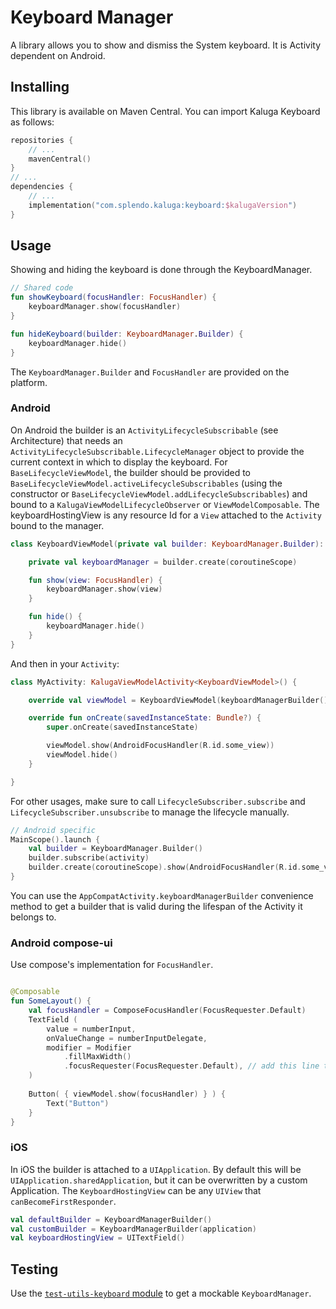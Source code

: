 # Keyboard Manager

A library allows you to show and dismiss the System keyboard.
It is Activity dependent on Android.

## Installing
This library is available on Maven Central. You can import Kaluga Keyboard as follows:

```kotlin
repositories {
    // ...
    mavenCentral()
}
// ...
dependencies {
    // ...
    implementation("com.splendo.kaluga:keyboard:$kalugaVersion")
}
```

## Usage

Showing and hiding the keyboard is done through the KeyboardManager.

```kotlin
// Shared code
fun showKeyboard(focusHandler: FocusHandler) {
    keyboardManager.show(focusHandler)
}

fun hideKeyboard(builder: KeyboardManager.Builder) {
    keyboardManager.hide()
}
```

The `KeyboardManager.Builder` and `FocusHandler` are provided on the platform.

### Android
On Android the builder is an `ActivityLifecycleSubscribable` (see Architecture) that needs an `ActivityLifecycleSubscribable.LifecycleManager` object to provide the current context in which to display the keyboard.
For `BaseLifecycleViewModel`, the builder should be provided to `BaseLifecycleViewModel.activeLifecycleSubscribables` (using the constructor or `BaseLifecycleViewModel.addLifecycleSubscribables`) and bound to a `KalugaViewModelLifecycleObserver` or `ViewModelComposable`.
The keyboardHostingView is any resource Id for a `View` attached to the `Activity` bound to the manager.

```kotlin
class KeyboardViewModel(private val builder: KeyboardManager.Builder): BaseLifecycleViewModel(builder) {

    private val keyboardManager = builder.create(coroutineScope)

    fun show(view: FocusHandler) {
        keyboardManager.show(view)
    }

    fun hide() {
        keyboardManager.hide()
    }
}
```

And then in your `Activity`:

```kotlin
class MyActivity: KalugaViewModelActivity<KeyboardViewModel>() {

    override val viewModel = KeyboardViewModel(keyboardManagerBuilder())

    override fun onCreate(savedInstanceState: Bundle?) {
        super.onCreate(savedInstanceState)

        viewModel.show(AndroidFocusHandler(R.id.some_view))
        viewModel.hide()
    }

}
```

For other usages, make sure to call `LifecycleSubscriber.subscribe` and `LifecycleSubscriber.unsubscribe` to manage the lifecycle manually.

```kotlin
// Android specific
MainScope().launch {
    val builder = KeyboardManager.Builder()
    builder.subscribe(activity)
    builder.create(coroutineScope).show(AndroidFocusHandler(R.id.some_view))
}
```

You can use the `AppCompatActivity.keyboardManagerBuilder` convenience method to get a builder that is valid during the lifespan of the Activity it belongs to.

### Android compose-ui

Use compose's implementation for `FocusHandler`.
```kotlin

@Composable
fun SomeLayout() {
    val focusHandler = ComposeFocusHandler(FocusRequester.Default)
    TextField (
        value = numberInput,
        onValueChange = numberInputDelegate,
        modifier = Modifier
            .fillMaxWidth()
            .focusRequester(FocusRequester.Default), // add this line to the TextField Modifier.
    )
    
    Button( { viewModel.show(focusHandler) } ) {
        Text("Button")
    }
}
```

### iOS
In iOS the builder is attached to a `UIApplication`. By default this will be ` UIApplication.sharedApplication`, but it can be overwritten by a custom Application. The `KeyboardHostingView` can be any `UIView` that `canBecomeFirstResponder`.

```kotlin
val defaultBuilder = KeyboardManagerBuilder()
val customBuilder = KeyboardManagerBuilder(application)
val keyboardHostingView = UITextField()
```

## Testing
Use the [`test-utils-keyboard` module](../test-utils-keyboard) to get a mockable `KeyboardManager`.

